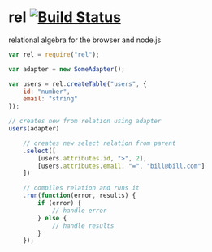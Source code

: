 rel [![Build Status](https://travis-ci.org/nathanfaucett/rel.svg?branch=master)](https://travis-ci.org/nathanfaucett/rel)
=======

relational algebra for the browser and node.js


```javascript
var rel = require("rel");

var adapter = new SomeAdapter();

var users = rel.createTable("users", {
    id: "number",
    email: "string"
});

// creates new from relation using adapter
users(adapter)

    // creates new select relation from parent
    .select([
        [users.attributes.id, ">", 2],
        [users.attributes.email, "=", "bill@bill.com"]
    ])

    // compiles relation and runs it
    .run(function(error, results) {
        if (error) {
            // handle error
        } else {
            // handle results
        }
    });

```
